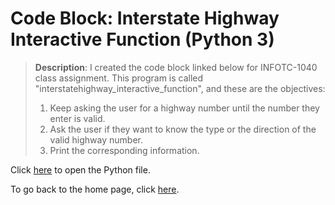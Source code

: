 # Code Block: Interstate Highway Interactive Function (Python 3)  

> **Description**: I created the code block linked below for INFOTC-1040 class assignment. This program is called "interstatehighway_interactive_function", and these are the objectives:  
> 1. Keep asking the user for a highway number until the number they enter is valid.  
> 2. Ask the user if they want to know the type or the direction of the valid highway number.  
> 3. Print the corresponding information.  

Click [here](https://github.com/kevinkee99/Kevin-s-Repository-V.2/blob/fd62112d897d3f682bd9c909824f36323175b131/interstatehighway_interactive_function.py) to open the Python file.

To go back to the home page, click [here](https://github.com/kevinkee99/Kevin-s-Repository-V.2/blob/f6ca9127fb46574f385abf561be08f791030926f/README.md).

